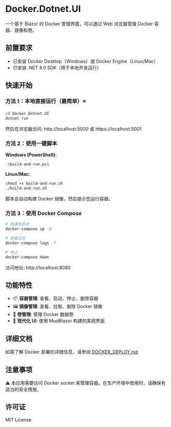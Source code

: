 # Docker.Dotnet.UI

一个基于 Blazor 的 Docker 管理界面，可以通过 Web 浏览器管理 Docker 容器、镜像和卷。

## 前置要求

- 已安装 Docker Desktop（Windows）或 Docker Engine（Linux/Mac）
- 已安装 .NET 9.0 SDK（用于本地开发运行）

## 快速开始

### 方法 1：本地直接运行（最简单）⭐

```bash
cd Docker.Dotnet.UI
dotnet run
```

然后在浏览器访问: http://localhost:5000 或 https://localhost:5001

### 方法 2：使用一键脚本

**Windows (PowerShell):**

```powershell
.\build-and-run.ps1
```

**Linux/Mac:**

```bash
chmod +x build-and-run.sh
./build-and-run.sh
```

脚本会自动构建 Docker 镜像，然后提示您运行容器。

### 方法 3：使用 Docker Compose

```bash
# 构建并启动
docker-compose up -d

# 查看日志
docker-compose logs -f

# 停止
docker-compose down
```

访问地址: http://localhost:8080

## 功能特性

- 📦 **容器管理**: 查看、启动、停止、删除容器
- 🖼️ **镜像管理**: 查看、拉取、删除 Docker 镜像
- 💾 **卷管理**: 管理 Docker 数据卷
- 🎨 **现代化 UI**: 使用 MudBlazor 构建的美观界面

## 详细文档

如需了解 Docker 部署的详细信息，请参阅 [DOCKER_DEPLOY.md](DOCKER_DEPLOY.md)

## 注意事项

⚠️ 本应用需要访问 Docker socket 来管理容器。在生产环境中使用时，请确保有适当的安全措施。

## 许可证

MIT License
